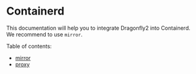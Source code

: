 # Containerd

This documentation will help you to integrate Dragonfly2 into
Containerd. We recommend to use `mirror`.

Table of contents:

* [mirror](mirror.md)
* [proxy](proxy.md)
